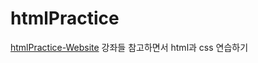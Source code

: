 # htmlPractice
[htmlPractice-Website](https://html-practice-nine.vercel.app/)
강좌들 참고하면서 html과 css 연습하기
